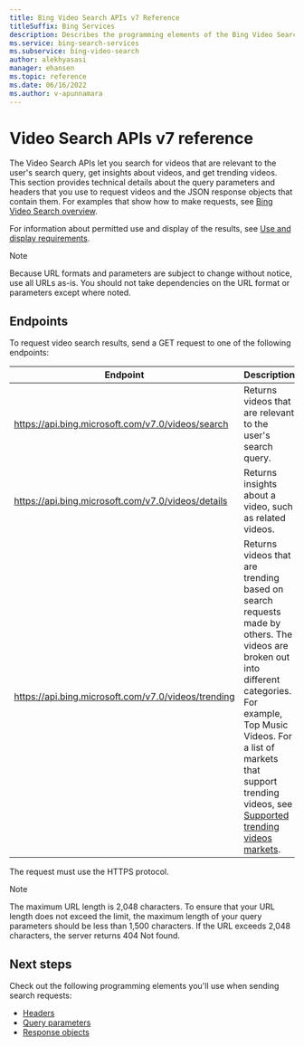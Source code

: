 ```yaml
---
title: Bing Video Search APIs v7 Reference
titleSuffix: Bing Services
description: Describes the programming elements of the Bing Video Search APIs.
ms.service: bing-search-services
ms.subservice: bing-video-search
author: alekhyasasi
manager: ehansen
ms.topic: reference
ms.date: 06/16/2022
ms.author: v-apunnamara
---
```


# Video Search APIs v7 reference

The Video Search APIs let you search for videos that are relevant to the user's search query, get insights about videos, and get trending videos. This section provides technical details about the query parameters and headers that you use to request videos and the JSON response objects that contain them. For examples that show how to make requests, see [Bing Video Search overview](../overview.md).
  
For information about permitted use and display of the results, see [Use and display requirements](../../bing-web-search/use-display-requirements.md).

> [!NOTE]
> Because URL formats and parameters are subject to change without notice, use all URLs as-is. You should not take dependencies on the URL format or parameters except where noted.
  
## Endpoints  

To request video search results, send a GET request to one of the following endpoints:  
  
|Endpoint|Description
|-|-
|<https://api.bing.microsoft.com/v7.0/videos/search>|Returns videos that are relevant to the user's search query.
|<https://api.bing.microsoft.com/v7.0/videos/details>|Returns insights about a video, such as related videos.
|<https://api.bing.microsoft.com/v7.0/videos/trending>|Returns videos that are trending based on search requests made by others. The videos are broken out into different categories. For example, Top Music Videos. For a list of markets that support trending videos, see [Supported trending videos markets](market-codes.md#trending-video-api-markets).

The request must use the HTTPS protocol.

> [!NOTE]
> The maximum URL length is 2,048 characters. To ensure that your URL length does not exceed the limit, the maximum length of your query parameters should be less than 1,500 characters. If the URL exceeds 2,048 characters, the server returns 404 Not found.  
  
## Next steps

Check out the following programming elements you'll use when sending search requests:

- [Headers](headers.md)
- [Query parameters](query-parameters.md)
- [Response objects](response-objects.md)
